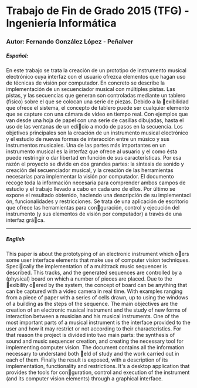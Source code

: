 # Trabajo de Fin de Grado 2015 (TFG) - Ingeniería Informática
### Autor: Fernando González López - Peñalver

##### Español:

En este trabajo se trata la creación de un prototipo de instrumento musical electrónico cuya
interfaz con el usuario ofrezca elementos que hagan uso de técnicas de visión por computador.
En concreto se describe la implementación de un secuenciador musical con múltiples pistas.
Las pistas, y las secuencias que generan son controladas mediante un tablero (físico) sobre el
que se colocan una serie de piezas. Debido a la exibilidad que ofrece el sistema, el concepto de
tablero puede ser cualquier elemento que se capture con una cámara de vídeo en tiempo real.
Con ejemplos que van desde una hoja de papel con una serie de casillas dibujadas, hasta el uso
de las ventanas de un edicio a modo de pasos en la secuencia.
Los objetivos principales son la creación de un instrumento musical electrónico y el estudio
de nuevas formas de interacción entre un músico y sus instrumentos musicales. Una de las
partes más importantes en un instrumento musical es la interfaz que ofrece al usuario y el
como ésta puede restringir o dar libertad en función de sus características.
Por esa razón el proyecto se divide en dos grandes partes: la síntesis de sonido y creación
del secuenciador musical, y la creación de las herramientas necesarias para implementar la
visión por computador. El documento recoge toda la información necesaria para comprender
ambos campos de estudio y el trabajo llevado a cabo en cada uno de ellos.
Por último se expone el resultado obtenido, haciendo una descripción de su implementaci
ón, funcionalidades y restricciones. Se trata de una aplicación de escritorio que ofrece las
herramientas para conguración, control y ejecución del instrumento (y sus elementos de visión
por computador) a través de una interfaz gráca.

***

##### English

This paper is about the prototyping of an electronic instrument which oers some user
interface elements that make use of computer vision techniques. Specically the implementation
of a multitrack music sequencer is described. This tracks, and the generated sequences are
controlled by a (physical) board on which a number of pieces are placed. Due to the exibility
oered by the system, the concept of board can be anything that can be captured with a video
camera in real time. With examples ranging from a piece of paper with a series of cells drawn,
up to using the windows of a building as the steps of the sequence.
The main objectives are the creation of an electronic musical instrument and the study of
new forms of interaction between a musician and his musical instruments. One of the most
important parts of a musical instrument is the interface provided to the user and how it may
restrict or not according to their characteristics.
For that reason the project is divided into two main parts: the synthesis of sound and
music sequencer creation, and creating the necessary tool for implementing computer vision.
The document contains all the information necessary to understand both eld of study and the
work carried out in each of them.
Finally the result is exposed, with a description of its implementation, functionality and
restrictions. It's a desktop application that provides the tools for conguration, control and
execution of the instrument (and its computer vision elements) through a graphical interface.

